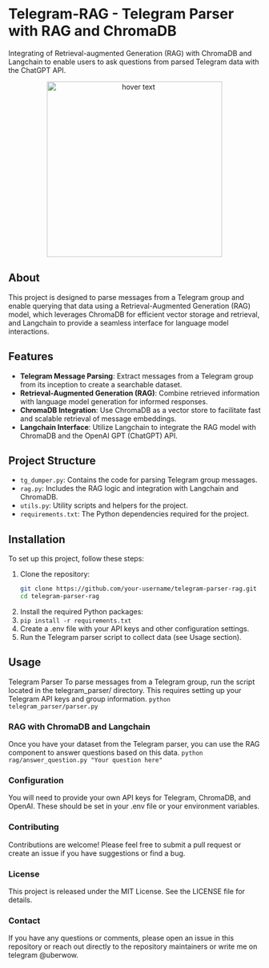 # Telegram-RAG - Telegram Parser with RAG and ChromaDB
Integrating of Retrieval-augmented Generation (RAG) with ChromaDB and Langchain to enable users to ask questions from parsed Telegram data with the ChatGPT API.

<p align="center">
  <img src="[your_relative_path_here](https://media.cloudbooklet.com/uploads/2023/10/30100253/Telegram-AI-Chatbots-1.jpg)" width="350" title="hover text">
</p>

## About 

This project is designed to parse messages from a Telegram group and enable querying that data using a Retrieval-Augmented Generation (RAG) model, which leverages ChromaDB for efficient vector storage and retrieval, and Langchain to provide a seamless interface for language model interactions.

## Features

- **Telegram Message Parsing**: Extract messages from a Telegram group from its inception to create a searchable dataset.
- **Retrieval-Augmented Generation (RAG)**: Combine retrieved information with language model generation for informed responses.
- **ChromaDB Integration**: Use ChromaDB as a vector store to facilitate fast and scalable retrieval of message embeddings.
- **Langchain Interface**: Utilize Langchain to integrate the RAG model with ChromaDB and the OpenAI GPT (ChatGPT) API.

## Project Structure

- `tg_dumper.py`: Contains the code for parsing Telegram group messages.
- `rag.py`: Includes the RAG logic and integration with Langchain and ChromaDB.
- `utils.py`: Utility scripts and helpers for the project.
- `requirements.txt`: The Python dependencies required for the project.

## Installation

To set up this project, follow these steps:

1. Clone the repository:
   ```bash
   git clone https://github.com/your-username/telegram-parser-rag.git
   cd telegram-parser-rag
2. Install the required Python packages:
3. ```pip install -r requirements.txt```
4. Create a .env file with your API keys and other configuration settings.
5. Run the Telegram parser script to collect data (see Usage section).

## Usage
Telegram Parser
To parse messages from a Telegram group, run the script located in the telegram_parser/ directory. This requires setting up your Telegram API keys and group information.
```python telegram_parser/parser.py```

### RAG with ChromaDB and Langchain
Once you have your dataset from the Telegram parser, you can use the RAG component to answer questions based on this data.
```python rag/answer_question.py "Your question here"```

### Configuration
You will need to provide your own API keys for Telegram, ChromaDB, and OpenAI. These should be set in your .env file or your environment variables.

### Contributing
Contributions are welcome! Please feel free to submit a pull request or create an issue if you have suggestions or find a bug.

### License
This project is released under the MIT License. See the LICENSE file for details.

### Contact
If you have any questions or comments, please open an issue in this repository or reach out directly to the repository maintainers or write me on telegram @uberwow.
